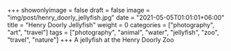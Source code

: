 +++
showonlyimage = false
draft = false
image = "img/post/henry_doorly_jellyfish.jpg"
date = "2021-05-05T01:01:01+06:00"
title = "Henry Doorly Jellyfish"
weight = 0
categories = ["photography", "art", "travel"]
tags = ["photography", "animal", "water", "jellyfish", "zoo", "travel", "nature"]
+++
A jellyfish at the Henry Doorly Zoo
<!--more-->